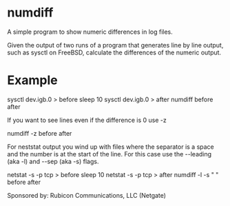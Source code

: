 numdiff
=======

A simple program to show numeric differences in log files.

Given the output of two runs of a program that generates line by line
output, such as sysctl on FreeBSD, calculate the differences of the
numeric output.

Example
=======

sysctl dev.igb.0 > before
sleep 10
sysctl dev.igb.0 > after
numdiff before after

If you want to see lines even if the difference is 0 use -z

numdiff -z before after

For neststat output you wind up with files where the separator is a
space and the number is at the start of the line.  For this case use
the --leading (aka -l) and --sep (aka -s) flags.

netstat -s -p tcp > before
sleep 10
netstat -s -p tcp > after
numdiff -l -s " " before after

Sponsored by: Rubicon Communications, LLC (Netgate)
